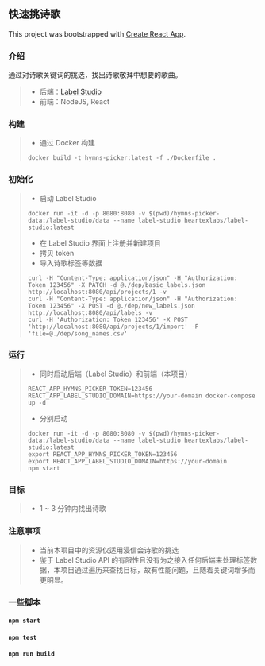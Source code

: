 ## 快速挑诗歌

This project was bootstrapped with [Create React App](https://github.com/facebook/create-react-app).

### 介绍
通过对诗歌关键词的挑选，找出诗歌敬拜中想要的歌曲。
> * 后端：[Label Studio](https://github.com/heartexlabs/label-studio)
> * 前端：NodeJS, React

### 构建
> * 通过 Docker 构建
> ```shell
> docker build -t hymns-picker:latest -f ./Dockerfile .
> ```

### 初始化
> * 启动 Label Studio
> ```shell
> docker run -it -d -p 8080:8080 -v $(pwd)/hymns-picker-data:/label-studio/data --name label-studio heartexlabs/label-studio:latest
> ```
> * 在 Label Studio 界面上注册并新建项目
> * 拷贝 token
> * 导入诗歌标签等数据
> ```shell
> curl -H "Content-Type: application/json" -H "Authorization: Token 123456" -X PATCH -d @./dep/basic_labels.json http://localhost:8080/api/projects/1 -v
> curl -H "Content-Type: application/json" -H "Authorization: Token 123456" -X POST -d @./dep/new_labels.json http://localhost:8080/api/labels -v
> curl -H 'Authorization: Token 123456' -X POST 'http://localhost:8080/api/projects/1/import' -F 'file=@./dep/song_names.csv'
> ```

### 运行
> * 同时启动后端（Label Studio）和前端（本项目）
> ```shell
> REACT_APP_HYMNS_PICKER_TOKEN=123456 REACT_APP_LABEL_STUDIO_DOMAIN=https://your-domain docker-compose up -d
> ```
> * 分别启动
> ```shell
> docker run -it -d -p 8080:8080 -v $(pwd)/hymns-picker-data:/label-studio/data --name label-studio heartexlabs/label-studio:latest
> export REACT_APP_HYMNS_PICKER_TOKEN=123456
> export REACT_APP_LABEL_STUDIO_DOMAIN=https://your-domain
> npm start
> ```

### 目标
> * 1 ~ 3 分钟内找出诗歌

### 注意事项
> * 当前本项目中的资源仅适用浸信会诗歌的挑选
> * 鉴于 Label Studio API 的有限性且没有为之接入任何后端来处理标签数据，本项目通过遍历来查找目标，故有性能问题，且随着关键词增多而更明显。

### 一些脚本
#### `npm start`

#### `npm test`

#### `npm run build`

